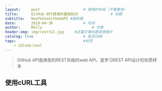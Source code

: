 ```yaml
---
layout:     post   				    # 使用的布局（不需要改）
title:      GitHub API使用的基础知识				# 标题
subtitle:   HowToUseGitHubAPI #副标题
date:       2019-04-30 				# 时间
author:     Molly 						# 作者
header-img: img/restful.jpg 	#这篇文章标题背景图片
catalog: true 						# 是否归档
tags:								#标签
    - 12Code:tool
---
```

> GitHub API是典型的REST风格的web API，是学习REST API设计的优质样本

## 使用cURL工具
